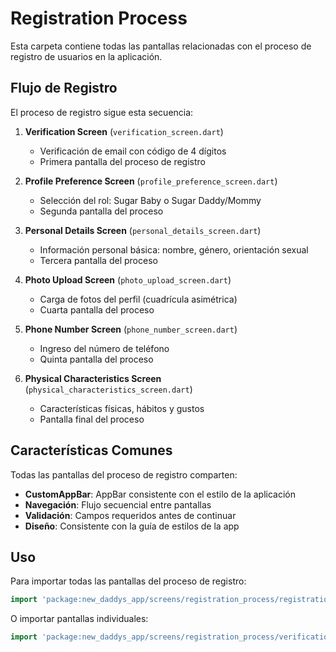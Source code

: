 # Registration Process

Esta carpeta contiene todas las pantallas relacionadas con el proceso de registro de usuarios en la aplicación.

## Flujo de Registro

El proceso de registro sigue esta secuencia:

1. **Verification Screen** (`verification_screen.dart`)

   - Verificación de email con código de 4 dígitos
   - Primera pantalla del proceso de registro

2. **Profile Preference Screen** (`profile_preference_screen.dart`)

   - Selección del rol: Sugar Baby o Sugar Daddy/Mommy
   - Segunda pantalla del proceso

3. **Personal Details Screen** (`personal_details_screen.dart`)

   - Información personal básica: nombre, género, orientación sexual
   - Tercera pantalla del proceso

4. **Photo Upload Screen** (`photo_upload_screen.dart`)

   - Carga de fotos del perfil (cuadrícula asimétrica)
   - Cuarta pantalla del proceso

5. **Phone Number Screen** (`phone_number_screen.dart`)

   - Ingreso del número de teléfono
   - Quinta pantalla del proceso

6. **Physical Characteristics Screen** (`physical_characteristics_screen.dart`)
   - Características físicas, hábitos y gustos
   - Pantalla final del proceso

## Características Comunes

Todas las pantallas del proceso de registro comparten:

- **CustomAppBar**: AppBar consistente con el estilo de la aplicación
- **Navegación**: Flujo secuencial entre pantallas
- **Validación**: Campos requeridos antes de continuar
- **Diseño**: Consistente con la guía de estilos de la app

## Uso

Para importar todas las pantallas del proceso de registro:

```dart
import 'package:new_daddys_app/screens/registration_process/registration_process.dart';
```

O importar pantallas individuales:

```dart
import 'package:new_daddys_app/screens/registration_process/verification_screen.dart';
```
